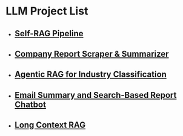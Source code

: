 # LLM Project List
- ## **[Self-RAG Pipeline](https://github.com/jongbokhi/Langchain_LLM/tree/main/Reliable%20RAG)**
- ## **[Company Report Scraper & Summarizer](https://github.com/jongbokhi/Langchain_LLM/tree/main/Company%20Report%20Scrapper%20%26%20Summarizer)**
- ## **[Agentic RAG for Industry Classification](https://github.com/jongbokhi/Langchain_LLM/tree/main/agenticRAG_industry_classification)**
- ## **[Email Summary and Search-Based Report Chatbot](https://github.com/jongbokhi/Langchain_LLM/tree/main/email_summary_chatbot)**
- ## **[Long Context RAG](https://github.com/jongbokhi/Langchain_LLM/tree/main/LongContextRag)**
